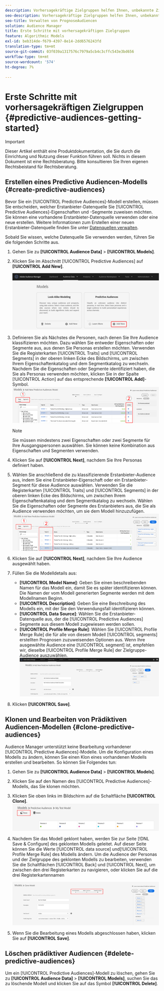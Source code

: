 ```yaml
---
description: Vorhersagekräftige Zielgruppen helfen Ihnen, unbekannte Zielgruppen mithilfe von Datenwissenschaft in Echtzeit in eindeutige Personas zu klassifizieren.
seo-description: Vorhersagekräftige Zielgruppen helfen Ihnen, unbekannte Zielgruppen mithilfe von Datenwissenschaft in Echtzeit in eindeutige Personas zu klassifizieren.
seo-title: Verwalten von PrognoseAudiencen
solution: Audience Manager
title: Erste Schritte mit vorhersagekräftigen Zielgruppen
feature: Algorithmic Models
exl-id: beb314de-f679-4397-8e14-2dd6576243fd
translation-type: tm+mt
source-git-commit: 03f039a1317576c7979a5cb4c3cffc543e3bd656
workflow-type: tm+mt
source-wordcount: '574'
ht-degree: 7%

---
```


# Erste Schritte mit vorhersagekräftigen Zielgruppen {#predictive-audiences-getting-started}

>[!IMPORTANT]
>Dieser Artikel enthält eine Produktdokumentation, die Sie durch die Einrichtung und Nutzung dieser Funktion führen soll. Nichts in diesem Dokument ist eine Rechtsberatung. Bitte konsultieren Sie Ihren eigenen Rechtsbeistand für Rechtsberatung.

## Erstellen eines Predictive Audiencen-Modells {#create-predictive-audiences}

Bevor Sie ein [!UICONTROL Predictive Audiences]-Modell erstellen, müssen Sie entscheiden, welcher Erstanbieter-Datenquelle Sie [!UICONTROL Predictive Audiences]-Eigenschaften und -Segmente zuweisen möchten. Sie können eine vorhandene Erstanbieter-Datenquelle verwenden oder eine neue erstellen. Weitere Informationen zum Erstellen einer neuen Erstanbieter-Datenquelle finden Sie unter [Datenquellen verwalten](https://docs.adobe.com/content/help/en/audience-manager/user-guide/features/data-sources/manage-datasources.html).

Sobald Sie wissen, welche Datenquelle Sie verwenden werden, führen Sie die folgenden Schritte aus.

1. Gehen Sie zu **[!UICONTROL Audience Data]** > **[!UICONTROL Models]**.
1. Klicken Sie im Abschnitt [!UICONTROL Predictive Audiences] auf **[!UICONTROL Add New]**.

   ![smart-persona-add](assets/predictive-audiences-add.png)

1. Definieren Sie als Nächstes die Personen, nach denen Sie Ihre Audience klassifizieren möchten. Dazu wählen Sie entweder Eigenschaften oder Segmente aus, aus denen Sie Personas erstellen möchten. Verwenden Sie die Registerkarten [!UICONTROL Traits] und [!UICONTROL Segments] in der oberen linken Ecke des Bildschirms, um zwischen Ihrem Eigenschaftenkatalog und dem Segmentkatalog zu wechseln. Nachdem Sie die Eigenschaften oder Segmente identifiziert haben, die Sie als Personas verwenden möchten, klicken Sie in der Spalte [!UICONTROL Action] auf das entsprechende **[!UICONTROL Add]**-Symbol.
   ![smart-persona-select-personas](assets/predictive-audiences-persona.png)
   >[!NOTE]
   >Sie müssen mindestens zwei Eigenschaften oder zwei Segmente für Ihre Ausgangspersonen auswählen. Sie können keine Kombination aus Eigenschaften und Segmenten verwenden.
1. Klicken Sie auf **[!UICONTROL Next]**, nachdem Sie Ihre Personas definiert haben.
1. Wählen Sie anschließend die zu klassifizierende Erstanbieter-Audience aus, indem Sie eine Erstanbieter-Eigenschaft oder ein Erstanbieter-Segment für diese Audience auswählen. Verwenden Sie die Registerkarten [!UICONTROL Traits] und [!UICONTROL Segments] in der oberen linken Ecke des Bildschirms, um zwischen Ihrem Eigenschaftenkatalog und dem Segmentkatalog zu wechseln. Wählen Sie die Eigenschaften oder Segmente des Erstanbieters aus, die Sie als Audience verwenden möchten, um sie dem Modell hinzuzufügen.
   ![smart-persona-select-Audience](assets/predictive-audiences-audience.png)
1. Klicken Sie auf **[!UICONTROL Next]**, nachdem Sie Ihre Audience ausgewählt haben.
1. Füllen Sie die Modelldetails aus:
   * **[!UICONTROL Model Name]**: Geben Sie einen beschreibenden Namen für das Modell ein, damit Sie es später identifizieren können. Die Namen der vom Modell generierten Segmente werden mit dem Modellnamen Beginn.
   * **[!UICONTROL Description]**: Geben Sie eine Beschreibung des Modells ein, mit der Sie den Verwendungsfall identifizieren können.
   * **[!UICONTROL Data Source]**: Wählen Sie die Erstanbieter-Datenquelle aus, der die  [!UICONTROL Predictive Audiences] Segmente aus diesem Modell zugewiesen werden sollen.
   * **[!UICONTROL Profile Merge Rule]**: Wählen Sie  [!UICONTROL Profile Merge Rule] die für alle von diesem Modell  [!UICONTROL segments] erstellten Prognosen zuzuweisenden Optionen aus. Wenn Ihre ausgewählte Audience eine [!UICONTROL segment] ist, empfehlen wir, dieselbe [!UICONTROL Profile Merge Rule] der Zielgruppe-Audience auszuwählen.
      ![Predictive-Audiencen-save](assets/predictive-audiences-save.png)
1. Klicken **[!UICONTROL Save]**.

## Klonen und Bearbeiten von Prädiktiven Audiencen-Modellen {#clone-predictive-audiences}

Audience Manager unterstützt keine Bearbeitung vorhandener [!UICONTROL Predictive Audiences]-Modelle. Um die Konfiguration eines Modells zu ändern, können Sie einen Klon eines vorhandenen Modells erstellen und bearbeiten. So können Sie Folgendes tun:

1. Gehen Sie zu **[!UICONTROL Audience Data]** > **[!UICONTROL Models]**.
2. Klicken Sie auf den Namen des [!UICONTROL Predictive Audiences]-Modells, das Sie klonen möchten.
3. Klicken Sie oben links im Bildschirm auf die Schaltfläche **[!UICONTROL Clone]**.
   ![Predictive-Audiencen-clone](assets/predictive-audiences-clone.png)
4. Nachdem Sie das Modell geklont haben, werden Sie zur Seite [!DNL Save & Configure] des geklonten Modells geleitet. Auf dieser Seite können Sie die Werte [!UICONTROL data source] und[!UICONTROL Profile Merge Rule] des Modells ändern. Um die Audience der Personas und der Zielgruppe des geklonten Modells zu bearbeiten, verwenden Sie die Schaltflächen [!UICONTROL Back] und [!UICONTROL Next], um zwischen den drei Registerkarten zu navigieren, oder klicken Sie auf die drei Registerkartennamen

   ![prognotive-Audiencen-clone-navigate](assets/predictive-audiences-clone-navigate.png)

5. Wenn Sie die Bearbeitung eines Modells abgeschlossen haben, klicken Sie auf **[!UICONTROL Save]**.

## Löschen prädiktiver Audiencen {#delete-predictive-audiences}

Um ein [!UICONTROL Predictive Audiences]-Modell zu löschen, gehen Sie zu **[!UICONTROL Audience Data]** > **[!UICONTROL Models]**, suchen Sie das zu löschende Modell und klicken Sie auf das Symbol **[!UICONTROL Delete]**.
